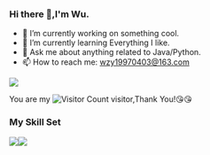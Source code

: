 ### Hi there 👋,I'm Wu.

- 🔭 I’m currently working on something cool.
- 🌱 I’m currently learning Everything I like.
- 💬 Ask me about anything related to Java/Python.
- 📫 How to reach me: wzy19970403@163.com

![](https://github-readme-stats.vercel.app/api?username=Wuzhengyu97&show_icons=true&theme=transparent)

You are my ![Visitor Count](https://profile-counter.glitch.me/Wuzhengyu97/count.svg) visitor,Thank You!:kissing_heart::kissing_heart:

### My Skill Set

![](https://img.shields.io/badge/Java-ED8B00?style=for-the-badge&logo=openjdk&logoColor=white)![](https://img.shields.io/badge/Python-3776AB?style=for-the-badge&logo=python&logoColor=white)

